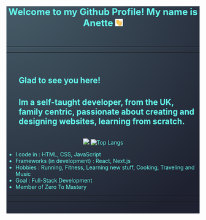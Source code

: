 <style>
.main {
   color:#65feef; 
   background-image: radial-gradient( circle farthest-corner at -4% -12.9%,  rgba(74,98,110,1) 0.3%, rgba(30,33,48,1) 90.2% );

   
}

h1{
   font-size: 1.5rem;
   text-align:center;
   margin-top: 1rem;   
}

h3{
    margin-left: 2rem;
    margin-bottom: 2rem;
    font-size: 1.3rem;
}

</style>

<div class="main"> 
<h1 class='title'>Welcome to my Github Profile! My name is Anette <img src="Hi.gif" width="20px"></h1>

<br>
<hr>
<hr>
<br>
<h3>Glad to see you here!</h3>

<h3> Im a self-taught developer, from the UK, family centric, passionate about creating and designing websites, learning from scratch. </h3>

<p align='center'>
<img src="https://github-readme-stats.vercel.app/api?username=redsquirrrel&show_icons=true&theme=radical" >

<img src="https://github-readme-stats.vercel.app/api/top-langs/?username=redsquirrrel&layout=compact" alt="Top Langs">
</p>

<ul>
  <li> I code in : HTML, CSS, JavaScript</li>
  <li>Frameworks (in development) : React, Next.js </li>
  <li>Hobbies : Running, Fitness, Learning new stuff, Cooking, Traveling and Music</li>
  <li>Goal : Full-Stack Development </li>
  <li> Member of Zero To Mastery</li>
</ul>

 <hr>
 <hr>
 <br>
</div>
